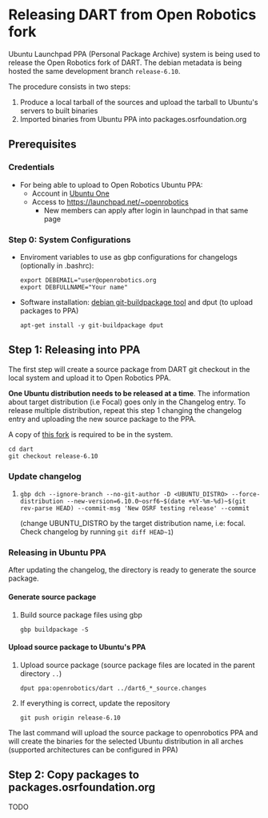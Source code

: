 # Releasing DART from Open Robotics fork

Ubuntu Launchpad PPA (Personal Package Archive) system is being used to release
the Open Robotics fork of DART. The debian metadata is being hosted the same
development branch `release-6.10`.

The procedure consists in two steps:

  1. Produce a local tarball of the sources and upload the tarball to Ubuntu's
     servers to built binaries
  1. Imported binaries from Ubuntu PPA into packages.osrfoundation.org

## Prerequisites

### Credentials

  * For being able to upload to Open Robotics Ubuntu PPA:
     * Account in [Ubuntu One](https://login.ubuntu.com/)
     * Access to https://launchpad.net/~openrobotics
       * New members can apply after login in launchpad in that same page

### Step 0: System Configurations

  * Enviroment variables to use as gbp configurations for changelogs
    (optionally in .bashrc):
    ```
    export DEBEMAIL="user@openrobotics.org
    export DEBFULLNAME="Your name"
    ```

  * Software installation: [debian git-buildpackage
    tool](https://wiki.debian.org/PackagingWithGit) and dput (to upload
    packages to PPA)
    ```
    apt-get install -y git-buildpackage dput
    ```

## Step 1: Releasing into PPA

The first step will create a source package from DART git checkout in the local
system and upload it to Open Robotics PPA.

**One Ubuntu distribution needs to be released at a time**. The information
about target distribution (i.e Focal) goes only in the Changelog entry. To
release multiple distribution, repeat this step 1 changing the changelog entry
and uploading the new source package to the PPA.

A copy of [this fork](https://github.com/ignition-forks/dart) is required to be in the system.

```
cd dart
git checkout release-6.10
```

### Update changelog

 1. ```
    gbp dch --ignore-branch --no-git-author -D <UBUNTU_DISTRO> --force-distribution --new-version=6.10.0~osrf6~$(date +%Y-%m-%d)~$(git rev-parse HEAD) --commit-msg 'New OSRF testing release' --commit
    ```
    (change UBUNTU_DISTRO by the target distribution name, i.e: focal. Check changelog by running `git diff HEAD~1`)

### Releasing in Ubuntu PPA

After updating the changelog, the directory is ready to generate the source package.

#### Generate source package

 1. Build source package files using gbp
    ```
    gbp buildpackage -S
    ```

#### Upload source package to Ubuntu's PPA

 1. Upload source package (source package files are located in the parent directory `..`)
    ```
    dput ppa:openrobotics/dart ../dart6_*_source.changes
    ```

 1. If everything is correct, update the repository
    ```
    git push origin release-6.10
    ```

The last command will upload the source package to openrobotics PPA and will create the binaries
for the selected Ubuntu distribution in all arches (supported architectures can be configured in PPA)

## Step 2: Copy packages to packages.osrfoundation.org

TODO
